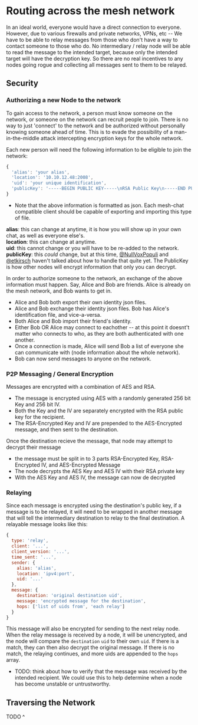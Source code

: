# Routing across the mesh network

In an ideal world, everyone would have a direct connection to everyone.
However, due to various firewalls and private networks, VPNs, etc -- We have to be able to relay messages from those who don't have a way to contact someone to those who do.
No intermediary / relay node will be able to read the message to the intended target, because only the intended target will have the decryption key. So there are no real incentives to any nodes going rogue and collecting all messages sent to them to be relayed.

## Security

### Authorizing a new Node to the network
To gain access to the network, a person must know someone on the network, or someone on the network can recruit people to join. There is no way to just 'connect' to the network and be authorized without personally knowing someone ahead of time. This is to evade the possibility of a man-in-the-middle attack intercepting encryption keys for the whole network.

Each new person will need the following information to be eligible to join the network:
```javascript
{
  'alias': 'your alias',
  'location': '10.10.12.48:2008',
  'uid': 'your unique identification',
  'publicKey': '-----BEGIN PUBLIC KEY-----\nRSA Public Key\n-----END PUBLIC KEY-----\n'
}
```
* Note that the above information is formatted as json. Each mesh-chat compatible client should be capable of exporting and importing this type of file.


**alias**: this can change at anytime, it is how you will show up in your own chat, as well as everyone else's.  
**location**: this can change at anytime.  
**uid**: this cannot change or you will have to be re-added to the network.  
**publicKey**: this *could* change, but at this time, [@NullVoxPopuli](https://github.com/NullVoxPopuli) and [@etkirsch](https://github.com/etkirsch) haven't talked about how to handle that quite yet. The PublicKey is how other nodes will encrypt information that only you can decrypt.  


In order to authorize someone to the network, an exchange of the above information must happen.
Say, Alice and Bob are friends. Alice is already on the mesh network, and Bob wants to get in.

* Alice and Bob both export their own identity json files.
* Alice and Bob exchange their identity json files. Bob has Alice's identification file, and vice-a-versa.
* Both Alice and Bob import their friend's identity.
* Either Bob OR Alice may connect to eachother -- at this point it doesnt't matter who connects to who, as they are both authenticated with one another. 
* Once a connection is made, Alice will send Bob a list of everyone she can communicate with (node information about the whole network).
* Bob can now send messages to anyone on the network. 


### P2P Messaging / General Encryption

Messages are encrypted with a combination of AES and RSA.

* The message is encrypted using AES with a randomly generated 256 bit Key and 256 bit IV.
* Both the Key and the IV are separately encrypted with the RSA public key for the recipient.
* The RSA-Encrypted Key and IV are prepended to the AES-Encrypted message, and then sent to the destination.

Once the destination recieve the message, that node may attempt to decrypt their message
* the message must be split in to 3 parts RSA-Encrypted Key, RSA-Encrypted IV, and AES-Encrypted Message
* The node decrypts the AES Key and AES IV with their RSA private key
* With the AES Key and AES IV, the message can now de decrypted


### Relaying

Since each message is encrypted using the destination's public key, if a message is to be relayed, it will need to be wrapped in another message that will tell the intermediary destination to relay to the final destination.
A relayable message looks like this:

```javascript
{
  type: 'relay',
  client: '...',
  client_version: '...',
  time_sent: '...',
  sender: {
    alias: 'alias',
    location: 'ipv4:port',
    uid: '...'
  },
  message: {
    destination: 'original destination uid',
    message: 'encrypted message for the destination',
    hops: ['list of uids from', 'each relay']  
  }
}
```

This message will also be encrypted for sending to the next relay node. 
When the relay message is received by a node, it will be unencrypted, and the node will compare the `destination` `uid` to their own `uid`. If there is a match, they can then also decrypt the original message. If there is no match, the relaying continues, and more uids are appended to the `hops` array.

* TODO: think about how to verify that the message was received by the intended recipient. We could use this to help determine when a node has become unstable or untrustworthy.


## Traversing the Network
TODO ^
